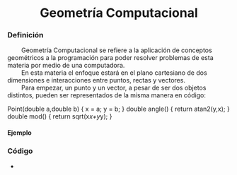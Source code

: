 <div align="center">

# Geometría Computacional  

 <div align="left">
 
 ### Definición  

&nbsp;&nbsp;&nbsp;&nbsp;&nbsp;&nbsp;&nbsp;&nbsp;Geometría Computacional se refiere a la aplicación de conceptos geométricos a la programación para poder resolver problemas de esta materia por medio de una computadora.  
&nbsp;&nbsp;&nbsp;&nbsp;&nbsp;&nbsp;&nbsp;&nbsp;En esta materia el enfoque estará en el plano cartesiano de dos dimensiones e interacciones entre puntos, rectas y vectores.  
&nbsp;&nbsp;&nbsp;&nbsp;&nbsp;&nbsp;&nbsp;&nbsp;Para empezar, un punto y un vector, a pesar de ser dos objetos distintos, pueden ser representados de la misma manera en código:  
  
  
   Point(double a,double b) {
        x = a;
        y = b;
    } 
    double angle() {
        return atan2(y,x);
    }
    double mod() {
        return sqrt(x*x+y*y);
    }
  
  
   
 #### Ejemplo

   ### Código
  * []()  

